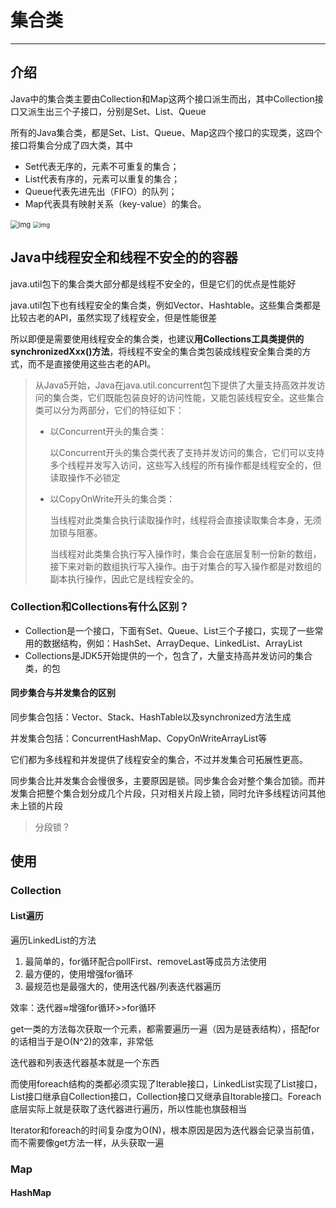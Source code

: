 # 集合类

---

## 介绍

Java中的集合类主要由Collection和Map这两个接口派生而出，其中Collection接口又派生出三个子接口，分别是Set、List、Queue

所有的Java集合类，都是Set、List、Queue、Map这四个接口的实现类，这四个接口将集合分成了四大类，其中

- Set代表无序的，元素不可重复的集合；
- List代表有序的，元素可以重复的集合；
- Queue代表先进先出（FIFO）的队列；
- Map代表具有映射关系（key-value）的集合。

<img src="https://uploadfiles.nowcoder.com/images/20220224/4107856_1645688819081/74C2C3389688C6364FF2DE8AA768A039" alt="img" style="zoom: 80%;" />

<img src="https://uploadfiles.nowcoder.com/images/20220224/4107856_1645688841352/E26BABF74692B006DA33C112A6FD5EEC" alt="img" style="zoom: 67%;" />

## Java中线程安全和线程不安全的的容器

java.util包下的集合类大部分都是线程不安全的，但是它们的优点是性能好

java.util包下也有线程安全的集合类，例如Vector、Hashtable。这些集合类都是比较古老的API，虽然实现了线程安全，但是性能很差

所以即便是需要使用线程安全的集合类，也建议**用Collections工具类提供的synchronizedXxx()方法**，将线程不安全的集合类包装成线程安全集合类的方式，而不是直接使用这些古老的API。

> 从Java5开始，Java在java.util.concurrent包下提供了大量支持高效并发访问的集合类，它们既能包装良好的访问性能，又能包装线程安全。这些集合类可以分为两部分，它们的特征如下：
>
> - 以Concurrent开头的集合类：
>
>   以Concurrent开头的集合类代表了支持并发访问的集合，它们可以支持多个线程并发写入访问，这些写入线程的所有操作都是线程安全的，但读取操作不必锁定
>
> - 以CopyOnWrite开头的集合类：
>
>   当线程对此类集合执行读取操作时，线程将会直接读取集合本身，无须加锁与阻塞。
>   
>   当线程对此类集合执行写入操作时，集合会在底层复制一份新的数组，接下来对新的数组执行写入操作。由于对集合的写入操作都是对数组的副本执行操作，因此它是线程安全的。

### Collection和Collections有什么区别？

* Collection是一个接口，下面有Set、Queue、List三个子接口，实现了一些常用的数据结构，例如：HashSet、ArrayDeque、LinkedList、ArrayList
* Collections是JDK5开始提供的一个，包含了，大量支持高并发访问的集合类，的包



#### 同步集合与并发集合的区别

同步集合包括：Vector、Stack、HashTable以及synchronized方法生成

并发集合包括：ConcurrentHashMap、CopyOnWriteArrayList等

它们都为多线程和并发提供了线程安全的集合，不过并发集合可拓展性更高。

同步集合比并发集合会慢很多，主要原因是锁。同步集合会对整个集合加锁。而并发集合把整个集合划分成几个片段，只对相关片段上锁，同时允许多线程访问其他未上锁的片段

> 分段锁？

## 使用

### Collection

#### List遍历

遍历LinkedList的方法

1. 最简单的，for循环配合pollFirst、removeLast等成员方法使用
2. 最方便的，使用增强for循环
3. 最规范也是最强大的，使用迭代器/列表迭代器遍历

效率：迭代器≈增强for循环>>for循环

get一类的方法每次获取一个元素，都需要遍历一遍（因为是链表结构），搭配for的话相当于是O(N^2)的效率，非常低

迭代器和列表迭代器基本就是一个东西

而使用foreach结构的类都必须实现了Iterable接口，LinkedList实现了List接口，List接口继承自Collection接口，Collection接口又继承自Itorable接口。Foreach底层实际上就是获取了迭代器进行遍历，所以性能也旗鼓相当

Iterator和foreach的时间复杂度为O(N)，根本原因是因为迭代器会记录当前值，而不需要像get方法一样，从头获取一遍

### Map

#### HashMap

